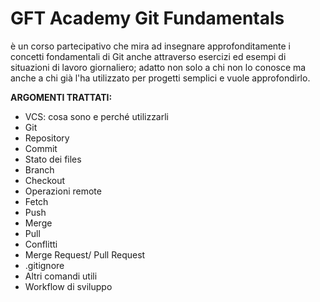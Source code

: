 # GFT Academy Git Fundamentals 
è un corso partecipativo che mira ad insegnare approfonditamente i concetti fondamentali di Git anche attraverso esercizi ed esempi di situazioni di lavoro giornaliero; adatto non solo a chi non lo conosce ma anche a chi già l'ha utilizzato per progetti semplici e vuole approfondirlo.

**ARGOMENTI TRATTATI:**
* VCS: cosa sono e perché utilizzarli
* Git
* Repository
* Commit
* Stato dei files
* Branch
* Checkout
* Operazioni remote
* Fetch
* Push
* Merge
* Pull
* Conflitti
* Merge Request/ Pull Request
* .gitignore
* Altri comandi utili
* Workflow di sviluppo
